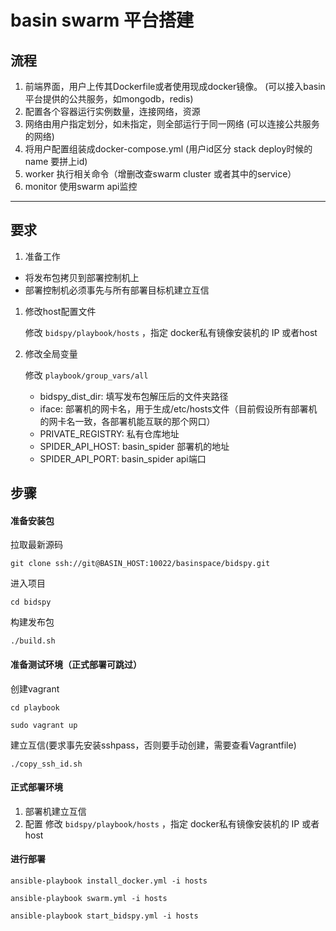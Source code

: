 # basin swarm 平台搭建


## 流程

1. 前端界面，用户上传其Dockerfile或者使用现成docker镜像。 (可以接入basin平台提供的公共服务，如mongodb，redis)
2. 配置各个容器运行实例数量，连接网络，资源
3. 网络由用户指定划分，如未指定，则全部运行于同一网络 (可以连接公共服务的网络)
4. 将用户配置组装成docker-compose.yml (用户id区分 stack deploy时候的name 要拼上id)
5. worker 执行相关命令（增删改查swarm cluster 或者其中的service）
6. monitor 使用swarm api监控

------------------------

## 要求

1. 准备工作

  - 将发布包拷贝到部署控制机上
  - 部署控制机必须事先与所有部署目标机建立互信
  
1. 修改host配置文件

    修改 `bidspy/playbook/hosts` ，指定 docker私有镜像安装机的 IP 或者host

1. 修改全局变量

    修改 `playbook/group_vars/all` 
    
    - bidspy_dist_dir: 填写发布包解压后的文件夹路径
    - iface: 部署机的网卡名，用于生成/etc/hosts文件（目前假设所有部署机的网卡名一致，各部署机能互联的那个网口）
    - PRIVATE_REGISTRY: 私有仓库地址
    - SPIDER_API_HOST: basin_spider 部署机的地址
    - SPIDER_API_PORT: basin_spider api端口
    

## 步骤

#### 准备安装包

拉取最新源码

```
git clone ssh://git@BASIN_HOST:10022/basinspace/bidspy.git
```

进入项目

```
cd bidspy
```

构建发布包
```
./build.sh
```

#### 准备测试环境（正式部署可跳过）

创建vagrant

```
cd playbook

sudo vagrant up
```

建立互信(要求事先安装sshpass，否则要手动创建，需要查看Vagrantfile)
```
./copy_ssh_id.sh
```

#### 正式部署环境

1. 部署机建立互信
1. 配置 修改 `bidspy/playbook/hosts` ，指定 docker私有镜像安装机的 IP 或者host




#### 进行部署

```
ansible-playbook install_docker.yml -i hosts

ansible-playbook swarm.yml -i hosts

ansible-playbook start_bidspy.yml -i hosts

```
